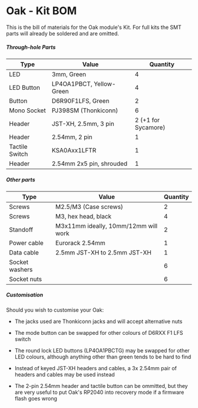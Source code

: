 # Oak - Kit BOM

This is the bill of materials for the Oak module's Kit. For full kits the SMT parts will already be soldered and are omitted.

##### Through-hole Parts

| Type           | Value                    | Quantity            |
| -------------- | ------------------------ | ------------------- |
| LED            | 3mm, Green               | 4                   |
| LED Button     | LP4OA1PBCT, Yellow-Green | 4                   |
| Button         | D6R90F1LFS, Green        | 2                   |
| Mono Socket    | PJ398SM (Thonkiconn)     | 6                   |
| Header         | JST-XH, 2.5mm, 3 pin     | 2 (+1 for Sycamore) |
| Header         | 2.54mm, 2 pin            | 1                   |
| Tactile Switch | KSA0Axx1LFTR             | 1                   |
| Header         | 2.54mm 2x5 pin, shrouded | 1                   |

##### Other parts

| Type           | Value                                | Quantity |
| -------------- | ------------------------------------ | -------- |
| Screws         | M2.5/M3 (Case screws)                | 2        |
| Screws         | M3, hex head, black                  | 4        |
| Standoff       | M3x11mm ideally, 10mm/12mm will work | 2        |
| Power cable    | Eurorack 2.54mm                      | 1        |
| Data cable     | 2.5mm JST-XH to 2.5mm JST-XH         | 1        |
| Socket washers |                                      | 6        |
| Socket nuts    |                                      | 6        |

##### Customisation

Should you wish to customise your Oak:

- The jacks used are Thonkiconn jacks and will accept alternative nuts

- The mode button can be swapped for other colours of D6RXX F1 LFS switch

- The round lock LED buttons (LP4OA1PBCTG) may be swapped for other LED colours, although anything other than green tends to be hard to find

- Instead of keyed JST-XH headers and cables, a 3x 2.54mm pair of headers and cables may be used instead

- The 2-pin 2.54mm header and tactile button can be ommitted, but they are very useful to put Oak's RP2040 into recovery mode if a firmware flash goes wrong